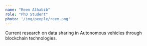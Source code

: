 ```yaml
---
name: "Reem Alhabib"
role: "PhD Student"
photo: '/img/people/reem.png'
---
```


Current research on data sharing in Autonomous vehicles through blockchain technologies.
